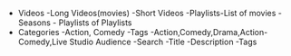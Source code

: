 - Videos
    -Long Videos(movies)
    -Short Videos
    -Playlists-List of movies
    -Seasons - Playlists of Playlists
- Categories
    -Action, Comedy
-Tags
    -Action,Comedy,Drama,Action-Comedy,Live Studio Audience
-Search
    -Title
    -Description
    -Tags
